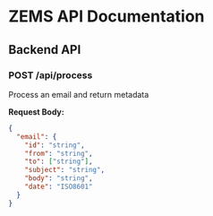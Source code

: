# ZEMS API Documentation

## Backend API

### POST /api/process
Process an email and return metadata

**Request Body:**
```json
{
  "email": {
    "id": "string",
    "from": "string",
    "to": ["string"],
    "subject": "string",
    "body": "string",
    "date": "ISO8601"
  }
}